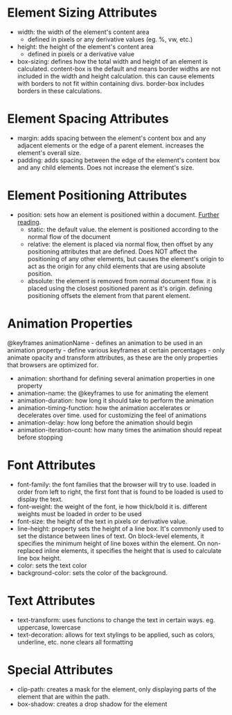 # Element Sizing Attributes

- width: the width of the element's content area
  - defined in pixels or any derivative values (eg. %, vw, etc.)
- height: the height of the element's content area
  - defined in pixels or a derivative value
- box-sizing: defines how the total width and height of an element is calculated. content-box is the default and means border widths are not included in the width and height calculation. this can cause elements with borders to not fit within containing divs. border-box includes borders in these calculations.

# Element Spacing Attributes

- margin: adds spacing between the element's content box and any adjacent elements or the edge of a parent element. increases the element's overall size.
- padding: adds spacing between the edge of the element's content box and any child elements. Does not increase the element's size.

# Element Positioning Attributes

- position: sets how an element is positioned within a document. [Further reading](https://developer.mozilla.org/en-US/docs/Web/CSS/position).
  - static: the default value. the element is positioned according to the normal flow of the document
  - relative: the element is placed via normal flow, then offset by any positioning attributes that are defined. Does NOT affect the positioning of any other elements, but causes the element's origin to act as the origin for any child elements that are using absolute position.
  - absolute: the element is removed from normal document flow. it is placed using the closest positioned parent as it's origin. defining positioning offsets the element from that parent element.

# Animation Properties

@keyframes animationName - defines an animation to be used in an animation property - define various keyframes at certain percentages - only animate opacity and transform attributes, as these are the only properties that browsers are optimized for.

- animation: shorthand for defining several animation properties in one property
- animation-name: the @keyframes to use for animating the element
- animation-duration: how long it should take to perform the animation
- animation-timing-function: how the animation accelerates or decelerates over time. used for customizing the feel of animations
- animation-delay: how long before the animation should begin
- animation-iteration-count: how many times the animation should repeat before stopping

# Font Attributes

- font-family: the font families that the browser will try to use. loaded in order from left to right, the first font that is found to be loaded is used to display the text.
- font-weight: the weight of the font, ie how thick/bold it is. different weights must be loaded in order to be used
- font-size: the height of the text in pixels or derivative value.
- line-height: property sets the height of a line box. It's commonly used to set the distance between lines of text. On block-level elements, it specifies the minimum height of line boxes within the element. On non-replaced inline elements, it specifies the height that is used to calculate line box height.
- color: sets the text color
- background-color: sets the color of the background.

# Text Attributes

- text-transform: uses functions to change the text in certain ways. eg. uppercase, lowercase
- text-decoration: allows for text stylings to be applied, such as colors, underline, etc. none clears all formatting

# Special Attributes

- clip-path: creates a mask for the element, only displaying parts of the element that are within the path.
- box-shadow: creates a drop shadow for the element
